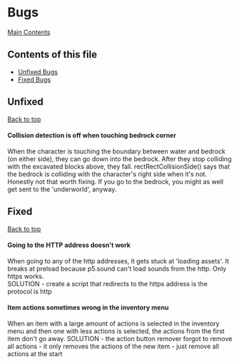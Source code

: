 # Bugs

[Main Contents](/README.md)

## Contents of this file
- [Unfixed Bugs](#unfixed)
- [Fixed Bugs](#fixed)

## Unfixed
[Back to top](#contents-of-this-file)  
#### Collision detection is off when touching bedrock corner
When the character is touching the boundary between water and bedrock (on either side), they can go down into the bedrock. After they stop colliding with the excavated blocks above, they fall. rectRectCollisionSide() says that the bedrock is colliding with the character's right side when it's not. Honestly not that worth fixing. If you go to the bedrock, you might as well get sent to the 'underworld', anyway.

## Fixed
[Back to top](#contents-of-this-file)  
#### Going to the HTTP address doesn't work
When going to any of the http addresses, it gets stuck at 'loading assets'. It breaks at preload because p5.sound can't load sounds from the http. Only https works.  
SOLUTION - create a script that redirects to the https address is the protocol is http

#### Item actions sometimes wrong in the inventory menu
When an item with a large amount of actions is selected in the inventory menu and then one with less actions is selected, the actions from the first item don't go away.
SOLUTION - the action button remover forgot to remove all actions - it only removes the actions of the new item - just remove all actions at the start